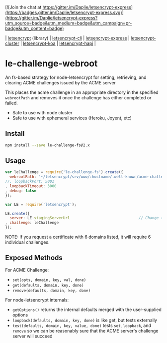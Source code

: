 [![Join the chat at https://gitter.im/Daplie/letsencrypt-express](https://badges.gitter.im/Daplie/letsencrypt-express.svg)](https://gitter.im/Daplie/letsencrypt-express?utm_source=badge&utm_medium=badge&utm_campaign=pr-badge&utm_content=badge)

| [letsencrypt](https://github.com/Daplie/node-letsencrypt) (library)
| [letsencrypt-cli](https://github.com/Daplie/letsencrypt-cli)
| [letsencrypt-express](https://github.com/Daplie/letsencrypt-express)
| [letsencrypt-cluster](https://github.com/Daplie/letsencrypt-cluster)
| [letsencrypt-koa](https://github.com/Daplie/letsencrypt-koa)
| [letsencrypt-hapi](https://github.com/Daplie/letsencrypt-hapi)
|

# le-challenge-webroot

An fs-based strategy for node-letsencrypt for setting, retrieving,
and clearing ACME challenges issued by the ACME server

This places the acme challenge in an appropriate directory in the specified `webrootPath`
and removes it once the challenge has either completed or failed.

* Safe to use with node cluster
* Safe to use with ephemeral services (Heroku, Joyent, etc)

Install
-------

```bash
npm install --save le-challenge-fs@2.x
```

Usage
-----

```js
var leChallenge = require('le-challenge-fs').create({
  webrootPath: '~/letsencrypt/srv/www/:hostname/.well-known/acme-challenge'   // defaults to os.tmpdir()
//, loopbackPort: 5001                                                        // defaults to 80
, loopbackTimeout: 3000                                                       // defaults to 3000ms
, debug: false
});

var LE = require('letsencrypt');

LE.create({
  server: LE.stagingServerUrl                               // Change to LE.productionServerUrl in production
, challenge: leChallenge
});
```

NOTE: If you request a certificate with 6 domains listed,
it will require 6 individual challenges.

Exposed Methods
---------------

For ACME Challenge:

* `set(opts, domain, key, val, done)`
* `get(defaults, domain, key, done)`
* `remove(defaults, domain, key, done)`

For node-letsencrypt internals:

* `getOptions()` returns the internal defaults merged with the user-supplied options
* `loopback(defaults, domain, key, done)` is like get, but tests externally
* `test(defaults, domain, key, value, done)` tests `set`, `loopback`, and `remove` so we can be reasonably sure that the ACME server's challenge server will succeed
